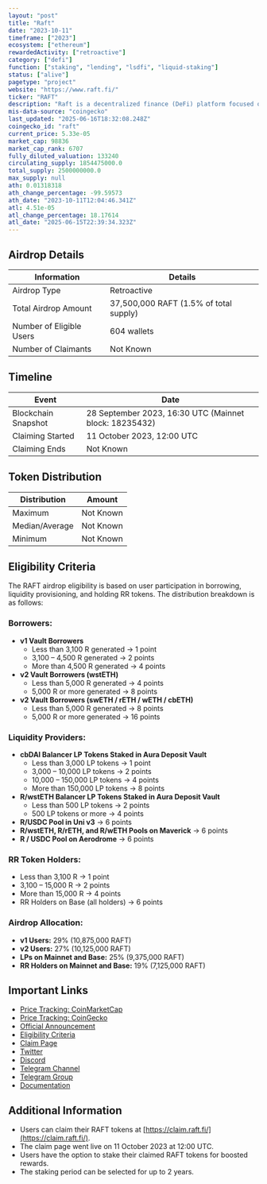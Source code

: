 ```yaml
---
layout: "post"
title: "Raft"
date: "2023-10-11"
timeframe: ["2023"]
ecosystem: ["ethereum"]
rewardedActivity: ["retroactive"]
category: ["defi"]
function: ["staking", "lending", "lsdfi", "liquid-staking"]
status: ["alive"]
pagetype: "project"
website: "https://www.raft.fi/"
ticker: "RAFT"
description: "Raft is a decentralized finance (DeFi) platform focused on stablecoin lending and liquidity provisioning."
mis-data-source: "coingecko"
last_updated: "2025-06-16T18:32:08.248Z"
coingecko_id: "raft"
current_price: 5.33e-05
market_cap: 98836
market_cap_rank: 6707
fully_diluted_valuation: 133240
circulating_supply: 1854475000.0
total_supply: 2500000000.0
max_supply: null
ath: 0.01318318
ath_change_percentage: -99.59573
ath_date: "2023-10-11T12:04:46.341Z"
atl: 4.51e-05
atl_change_percentage: 18.17614
atl_date: "2025-06-15T22:39:34.323Z"
---
```


## Airdrop Details

| Information              | Details                                |
| ------------------------ | -------------------------------------- |
| Airdrop Type             | Retroactive                            |
| Total Airdrop Amount     | 37,500,000 RAFT (1.5% of total supply) |
| Number of Eligible Users | 604 wallets                            |
| Number of Claimants      | Not Known                              |

## Timeline

| Event               | Date                                                   |
| ------------------- | ------------------------------------------------------ |
| Blockchain Snapshot | 28 September 2023, 16:30 UTC (Mainnet block: 18235432) |
| Claiming Started    | 11 October 2023, 12:00 UTC                             |
| Claiming Ends       | Not Known                                              |

## Token Distribution

| Distribution   | Amount    |
| -------------- | --------- |
| Maximum        | Not Known |
| Median/Average | Not Known |
| Minimum        | Not Known |

## Eligibility Criteria

The RAFT airdrop eligibility is based on user participation in borrowing, liquidity provisioning, and holding RR tokens. The distribution breakdown is as follows:

### Borrowers:

- **v1 Vault Borrowers**
  - Less than 3,100 R generated → 1 point
  - 3,100 – 4,500 R generated → 2 points
  - More than 4,500 R generated → 4 points
- **v2 Vault Borrowers (wstETH)**
  - Less than 5,000 R generated → 4 points
  - 5,000 R or more generated → 8 points
- **v2 Vault Borrowers (swETH / rETH / wETH / cbETH)**
  - Less than 5,000 R generated → 8 points
  - 5,000 R or more generated → 16 points

### Liquidity Providers:

- **cbDAI Balancer LP Tokens Staked in Aura Deposit Vault**
  - Less than 3,000 LP tokens → 1 point
  - 3,000 – 10,000 LP tokens → 2 points
  - 10,000 – 150,000 LP tokens → 4 points
  - More than 150,000 LP tokens → 8 points
- **R/wstETH Balancer LP Tokens Staked in Aura Deposit Vault**
  - Less than 500 LP tokens → 2 points
  - 500 LP tokens or more → 4 points
- **R/USDC Pool in Uni v3** → 6 points
- **R/wstETH, R/rETH, and R/wETH Pools on Maverick** → 6 points
- **R / USDC Pool on Aerodrome** → 6 points

### RR Token Holders:

- Less than 3,100 R → 1 point
- 3,100 – 15,000 R → 2 points
- More than 15,000 R → 4 points
- RR Holders on Base (all holders) → 6 points

### Airdrop Allocation:

- **v1 Users:** 29% (10,875,000 RAFT)
- **v2 Users:** 27% (10,125,000 RAFT)
- **LPs on Mainnet and Base:** 25% (9,375,000 RAFT)
- **RR Holders on Mainnet and Base:** 19% (7,125,000 RAFT)

## Important Links

- [Price Tracking: CoinMarketCap](https://coinmarketcap.com/currencies/raft)
- [Price Tracking: CoinGecko](https://www.coingecko.com/en/coins/raft)
- [Official Announcement](https://mirror.xyz/0xa486d3a7679D56D545dd5d357469Dd5ed4259340/kTaK0LUcsVmNvjGgEdThAepv3OQRQQCln0Hw4_O3ltk)
- [Eligibility Criteria](https://mirror.xyz/0xa486d3a7679D56D545dd5d357469Dd5ed4259340/kTaK0LUcsVmNvjGgEdThAepv3OQRQQCln0Hw4_O3ltk)
- [Claim Page](https://claim.raft.fi/)
- [Twitter](https://twitter.com/raft_fi)
- [Discord](https://discord.com/invite/raft-fi)
- [Telegram Channel](https://t.me/raft_fi)
- [Telegram Group](https://t.me/raft)
- [Documentation](https://docs.raft.fi/)

## Additional Information

- Users can claim their RAFT tokens at [https://claim.raft.fi/](https://claim.raft.fi/).
- The claim page went live on 11 October 2023 at 12:00 UTC.
- Users have the option to stake their claimed RAFT tokens for boosted rewards.
- The staking period can be selected for up to 2 years.